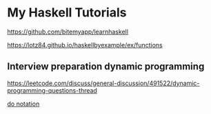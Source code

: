 # My Haskell Tutorials
https://github.com/bitemyapp/learnhaskell

https://lotz84.github.io/haskellbyexample/ex/functions



## Interview preparation dynamic programming
https://leetcode.com/discuss/general-discussion/491522/dynamic-programming-questions-thread



[do notation](doNotation.md)
